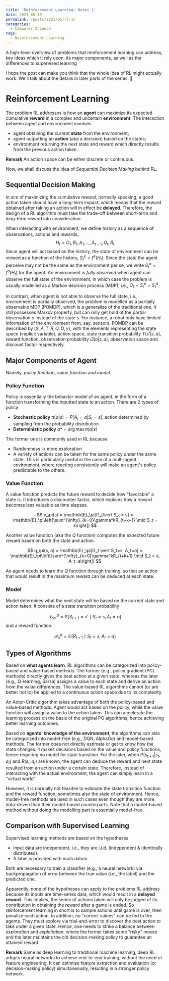 ```yaml
---
title: 'Reinforcement Learning: Notes 1'
date: 2021-05-19
permalink: /posts/2021/05/rl-1/
categories:
  - Computer Science
tags:
  - Reinforcement Learning
---
```


A high-level overview of problems that reinforcement learning can address, key ideas which it rely upon, its major components, as well as the differences to supervised learning

I hope the post can make you think that the whole idea of RL might actually work. We'll talk about the details in later parts of the series. 💙

# Reinforcement Learning

The problem RL addresses is how an **agent** can maximize its expected cumulative **reward** in a complex and uncertain **environment**. The interaction between agent and environment involves

- agent obtaining the current **state** from the environment;
- agent outputting an **action** (aka a decision) based on the states;
- environment returning the next state and reward which directly results from the previous action taken.

**Remark** An action space can be either discrete or continuous. 

Now, we shall discuss the idea of *Sequential Decision Making* behind RL.

## Sequential Decision Making

In aim of maximizing the cumulative reward, normally speaking, a good action taken should have a long-term impact, which means that the reward obtained after taking an action will in effect be **delayed**. Therefore, the design of a RL algorithm must take the trade-off between short-term and long-term reward into consideration. 

When interacting with environment, we define history  as a sequence of observations, actions and rewards。
$$
H_t = O_1, R_1, A_1, \dots, A_{t-1}, O_t, R_t
$$
Since agent will act based on the history, the state of environment can be viewed as a function of the history, $S^e_t = f^e(H_t)$. Since the state the agent perceive may not be the same as the environment per se, we write $S^a_t = f^a(H_t)$ for the agent. An environment is *fully observed* when agent can observe the full state of the environment, in which case the problem is usually modelled as a Markov decision process (MDP),  i.e., $O_t = S^e_t = S^a_t$.

In contrast, when agent is not able to observe the full state, i.e., environment is partially observed, the problem is modelled as a partially observable MDP (POMDP), which is a generalize of the traditional one. It still possesses Markov property, but can only get hold of the partial observation $o$ instead of the state $s$. For instance, a robot only have limited information of the environment from, say, sensors. POMDP can be described by $(S, A, T, R, \Omega, O, \gamma)$, with the elements representing the state space (implicit variable), action space, state transition probability $T(s'\vert s, a)$, reward function, observation probability $\Omega(o\vert s, a)$, observation space and discount factor respectively.

## Major Components of Agent

Namely, *policy function*, *value function* and *model*.

### Policy Function

Policy is essentially the behavior model of an agent, in the form of a function transforming the inputted state to an action. There are 2 types of policy:

- **Stochastic policy** $\pi(a\vert s) = P[A_t=a\vert S_t=s]$, action determined by sampling from the probability distribution
- **Deterministic policy** $a*=\arg \max \pi(a\vert s)$

The former one is commonly used in RL because

- Randomness $\to$ more exploration
- A variety of actions can be taken for the same policy under the same state. This is particularly useful in the case of a multi-agent environment, where reacting consistently will make an agent's policy predictable to the others.

### Value Function

A value function predicts the future reward to decide how "favorable" a state is. It introduces a discounter factor, which explains how a reward becomes less valuable as time elapses. 


$$
v_\pi(s) = \mathbb{E}_\pi[G_t\vert S_t = s] = \mathbb{E}_\pi\left[\sum^{\infty}_{k=0}\gamma^kR_{t+k+1} \mid S_t = s\right])
$$

Another value function (aka the $Q$ function) computes the expected future reward based on both the state and action. 


$$
q_\pi(s, a) = \mathbb{E}_\pi[G_t \vert S_t=s, A_t=a] = \mathbb{E}_\pi\left[\sum^{\infty}_{k=0}\gamma^kR_{t+k+1} \mid S_t = s, A_t=a\right])
$$

An agent needs to learn the $Q$  function through training, so that an action that would result in the maximum reward can be deduced at each state.

### Model

Model determines what the next state will be based on the current state and action taken. It consists of a state transition probability

$$
\mathcal{P}^a_{ss'} = \mathbb{P}[S_{t+1}=s'\mid S_t=s, A_t=a]
$$
and a reward function.

$$
\mathcal{R}^a_s = \mathbb{E}[R_{t+1} \mid S_t=s, A_t=a]
$$

## Types of Algorithms

Based on **what agents learn**, RL algorithms can be categorized into policy-based and value-based methods. The former (e.g., policy gradient (PG) methods) directly gives the best action at a given state, whereas the later (e.g., Q-learning, Sarsa) assigns a value to each state and derive an action from the value differences. The value-based RL algorithms cannot (or are better not to) be applied to a continuous action space due to its complexity.

An Actor-Critic algorithm takes advantage of both the policy-based and value-based methods. Agent would act based on the policy, while the value function will assign a value to the action taken. This can accelerate the learning process on the basis of the original PG algorithms, hence achieving better learning outcomes.

Based on **agents' knowledge of the environment**, the algorithms can also be categorized into model-free (e.g., DQN, AlphaGo) and model-based methods. The former does not directly estimate or get to know how the state changes: it makes decisions based on the value and policy functions, hence requiring no model for state transition. For the later, when $P(s_{t+1}\vert s_t, a_t)$ and $R(s_t, a_t)$ are known, the agent can deduce the reward and next state resulted from an action under a certain state. Therefore, instead of interacting with the actual environment, the agent can simply learn in a "virtual world".

However, it is normally not feasible to estimate the state transition function and the reward function, sometimes also the state of environment. Hence, model-free methods are used in such cases  even though they are more data-driven than their model-based counterparts. Note that a model-based method without doing the modelling part is essentially model-free.

## Comparison with Supervised Learning

Supervised learning methods are based on the hypotheses

- Input data are independent, i.e., they are i.i.d. (independent & identically distributed). 
- A label is provided with each datum.

Both are necessary to train a classifier (e.g., a neural network) via backpropagation of error between the true value (i.e., the label) and the predicted one.

Apparently, none of the hypotheses can apply to the problems RL address because its inputs are time-series data, which would result in a **delayed reward.** This implies, the series of actions taken will only be judged of its contribution in obtaining the reward after a game is ended. So reinforcement learning in short is to sample actions until game is over, then penalize each action. In addition, no "correct values" can be fed to the agents. They must explore via trial-and-error to discover the best action to take under a given state. Hence, one needs to strike a balance between *exploration* and *exploitation*, where the former takes some "risky" moves and the later maintains the old decision-making policy to guarantee an attained reward. 

**Remark** Same as deep learning to traditional machine learning, deep RL adopts neural networks to achieve end-to-end training, without the need of feature engineering. It can optimize feature extraction and evaluation (or decision-making policy) simultaneously, resulting in a stronger policy network.

